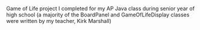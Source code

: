 Game of Life project I completed for my AP Java class during senior year of high school (a majority of the BoardPanel and GameOfLifeDisplay classes were written by my teacher, Kirk Marshall)
